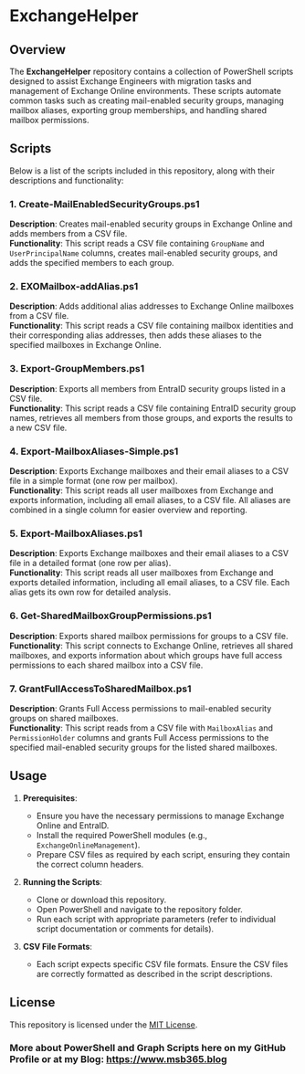 # ExchangeHelper

## Overview
The **ExchangeHelper** repository contains a collection of PowerShell scripts designed to assist Exchange Engineers with migration tasks and management of Exchange Online environments. These scripts automate common tasks such as creating mail-enabled security groups, managing mailbox aliases, exporting group memberships, and handling shared mailbox permissions.

## Scripts

Below is a list of the scripts included in this repository, along with their descriptions and functionality:

### 1. Create-MailEnabledSecurityGroups.ps1
**Description**: Creates mail-enabled security groups in Exchange Online and adds members from a CSV file.  
**Functionality**: This script reads a CSV file containing `GroupName` and `UserPrincipalName` columns, creates mail-enabled security groups, and adds the specified members to each group.

### 2. EXOMailbox-addAlias.ps1
**Description**: Adds additional alias addresses to Exchange Online mailboxes from a CSV file.  
**Functionality**: This script reads a CSV file containing mailbox identities and their corresponding alias addresses, then adds these aliases to the specified mailboxes in Exchange Online.

### 3. Export-GroupMembers.ps1
**Description**: Exports all members from EntraID security groups listed in a CSV file.  
**Functionality**: This script reads a CSV file containing EntraID security group names, retrieves all members from those groups, and exports the results to a new CSV file.

### 4. Export-MailboxAliases-Simple.ps1
**Description**: Exports Exchange mailboxes and their email aliases to a CSV file in a simple format (one row per mailbox).  
**Functionality**: This script reads all user mailboxes from Exchange and exports information, including all email aliases, to a CSV file. All aliases are combined in a single column for easier overview and reporting.

### 5. Export-MailboxAliases.ps1
**Description**: Exports Exchange mailboxes and their email aliases to a CSV file in a detailed format (one row per alias).  
**Functionality**: This script reads all user mailboxes from Exchange and exports detailed information, including all email aliases, to a CSV file. Each alias gets its own row for detailed analysis.

### 6. Get-SharedMailboxGroupPermissions.ps1
**Description**: Exports shared mailbox permissions for groups to a CSV file.  
**Functionality**: This script connects to Exchange Online, retrieves all shared mailboxes, and exports information about which groups have full access permissions to each shared mailbox into a CSV file.

### 7. GrantFullAccessToSharedMailbox.ps1
**Description**: Grants Full Access permissions to mail-enabled security groups on shared mailboxes.  
**Functionality**: This script reads from a CSV file with `MailboxAlias` and `PermissionHolder` columns and grants Full Access permissions to the specified mail-enabled security groups for the listed shared mailboxes.

## Usage
1. **Prerequisites**:
   - Ensure you have the necessary permissions to manage Exchange Online and EntraID.
   - Install the required PowerShell modules (e.g., `ExchangeOnlineManagement`).
   - Prepare CSV files as required by each script, ensuring they contain the correct column headers.

2. **Running the Scripts**:
   - Clone or download this repository.
   - Open PowerShell and navigate to the repository folder.
   - Run each script with appropriate parameters (refer to individual script documentation or comments for details).

3. **CSV File Formats**:
   - Each script expects specific CSV file formats. Ensure the CSV files are correctly formatted as described in the script descriptions.

## License
This repository is licensed under the [MIT License](LICENSE).

### More about PowerShell and Graph Scripts here on my GitHub Profile or at my Blog: https://www.msb365.blog
